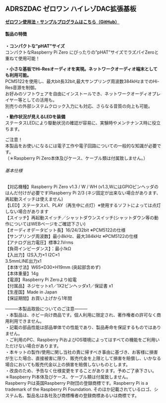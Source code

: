 <!--
---
name: ADRSZDAC
class: board
type: other
formfactor: pHAT
manufacturer: BitTradeOne
description: ADRSZDAC ゼロワン ハイレゾDAC拡張基板
url: http://bit-trade-one.co.jp/adrszdac/
github: https://github.com/bit-trade-one/RasPi-Zero-One-Series/tree/master/3rd/ADRSZDAC_Hi-Rez_DAC
buy: 
image: 'adrszdac.png'
pincount: 40
eeprom: no
power:
  '1':
  '2':
ground:
  '6':
  '9':
  '14':
  '20':
  '25':
  '30':
  '34':
  '39':
pin:
  '3':
    mode: i2c
  '5':
    mode: i2c
  '12':
    name: Enable
    mode: output
    active: high
  '35':
    name: Enable
    mode: output
    active: high
  '40':
    name: Enable
    mode: output
    active: high
  '31':
    name: ShutDownSW
    mode: input
    active: low
  '37':
    name: StatusLED
    mode: output
    active: high
i2c:
  '0x00':
    name: device display name
    device: chip name
-->
ADRSZDAC ゼロワン ハイレゾDAC拡張基板
-------------------------

<!--
<img alt="" class="wp-image-8152" sizes="(max-width: 696px) 100vw, 696px" src="http://bit-trade-one.co.jp/wp/wp-content/uploads/2018/09/2d07e978bf3a448e9f621b23ca6b71ba.jpg" srcset="http://bit-trade-one.co.jp/wp/wp-content/uploads/2018/09/2d07e978bf3a448e9f621b23ca6b71ba.jpg 696w, http://bit-trade-one.co.jp/wp/wp-content/uploads/2018/09/2d07e978bf3a448e9f621b23ca6b71ba-300x129.jpg 300w"/>

![](data:image/svg+xml,%3Csvg%20xmlns=%22http://www.w3.org/2000/svg%22%20viewBox=%220%200%20%20%22%3E%3C/svg%3E)
-->

**[ゼロワン使用法・サンプルプログラムはこちら（GitHub）](https://github.com/bit-trade-one/RasPi-Zero-One-Series)**

#### 製品の特徴

**・コンパクトな”pHAT”サイズ**  
コンパクトなRaspberry Pi Zero にぴったりの”pHAT”サイズでラズパイZeroと重ねて使用可能！

**・小さな基板でHi-Resオーディオを実現。ネットワークオーディオ端末としても利用可能。**  
PCM5122を使用し、最大bit長32bit,最大サンプリング周波数384kHzまでのHi-Res音源を制御。  
お好みのソフトウェアを自由にインストールでき、ネットワークオーディオプレイヤー等としての活用も。  
別売りの外部システムクロック入力にも対応、さらなる音質の向上も可能。

**・動作状況が見えるLEDを装備**  
ステータスLEDにより駆動状況の確認が容易に、実験時やメンテナンス時に役立ちます。

ご注意！  
本製品をお使いになるには電子工作や電子回路についての一般的な知識が必要です。  
（＊Raspberry Pi Zero本体及びケース、ケーブル類は付属致しません。）

<!--
<img alt="" class="wp-image-8153" sizes="(max-width: 693px) 100vw, 693px" src="http://bit-trade-one.co.jp/wp/wp-content/uploads/2018/09/658326031b180e9a4e18270f9c0332c2.jpg" srcset="http://bit-trade-one.co.jp/wp/wp-content/uploads/2018/09/658326031b180e9a4e18270f9c0332c2.jpg 693w, http://bit-trade-one.co.jp/wp/wp-content/uploads/2018/09/658326031b180e9a4e18270f9c0332c2-300x78.jpg 300w"/>

![](data:image/svg+xml,%3Csvg%20xmlns=%22http://www.w3.org/2000/svg%22%20viewBox=%220%200%20%20%22%3E%3C/svg%3E)
-->

###### 基本仕様

【対応機種】Raspberry Pi Zero v1.3 / W / WH (v1.3,WにはGPIOピンヘッダのはんだ付けが必要です)Raspberry Pi 2/3 (ネジ固定が出来ない場合があります、再起動スイッチは使えません)  
【LED】ステータスx1、PLAY（再生中に点灯）※使用するソフトによっては点灯しない場合があります  
【スイッチ】再起動スイッチ／シャットダウンスイッチ(シャットダウン等の動作についてはWEBページをご確認下さい)  
【オーディオデータビット長】16/24/32bit ※PCM5122の仕様  
【サンプリング周波数】最小8kHz、最大384kHz ※PCM5122の仕様  
【アナログ出力電圧】標準2.1Vrms  
【負荷インピーダンス】：最小1kΩ  
【入出力】I2S入力×1 I2C×1  
3.5mmLINE出力x1  
【本体寸法】W65×D30×H19mm (突起部含めず)  
【本体重量】14g  
【電源】Raspberry Pi Zeroより給電  
【付属品】ネジセットx1／1X2ピンヘッダx1／保証書 x1  
【生産国】Made in Japan  
【保証期間】お買い上げから1年間

―――本製品取扱についてのご注意―――  
・本製品は、ホビー向け商品です。個人利用に限定され、著作権者の許可なく商用利用できません。  
・記載の部品性能は部品単体での性能であり、製品寿命を保証するものではありません。  
・ご利用のPC、Raspberry PiおよびOS環境によってはすべての機能をご利用いただけない場合があります。  
・本キットの製作/使用に関し当社の責に帰すべき事由に基づき、お客様に損害が生じた場合、直接被害に限り、販売代金を上限として損害を賠償し、いかなる場合においても販売代金以上の損害を賠償しないものとします。  
・改良のため、予告なく仕様変更をすることがあります。予めご了承下さい。  
＊Raspberry Pi本体及びケース、ケーブル類は付属致しません。  
Raspberry Piは英国Raspberry Pi財団の登録商標です。Raspberry Pi is a trademark of the Raspberry Pi Foundation. そのほか記載されているロゴ、システム名、製品名は各社及び商標権者の登録商標あるいは商標です。
